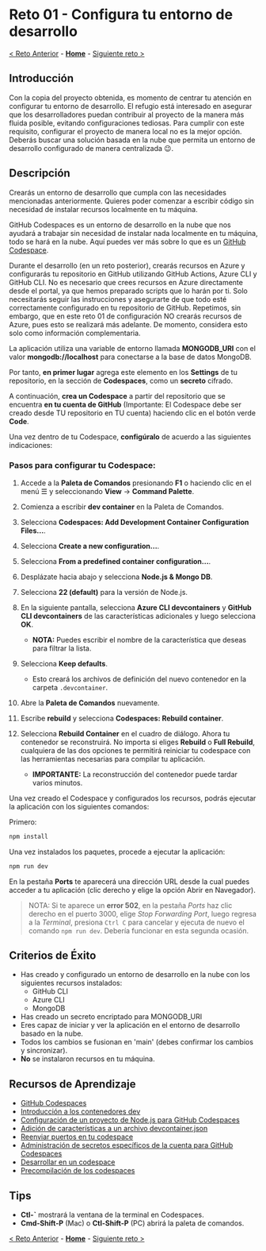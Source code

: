 # Reto 01 - Configura tu entorno de desarrollo

[< Reto Anterior](./Challenge-00.md) - **[Home](../README.md)** - [Siguiente reto >](./Challenge-02.md)

## Introducción

Con la copia del proyecto obtenida, es momento de centrar tu atención en configurar tu entorno de desarrollo. El refugio está interesado en asegurar que los desarrolladores puedan contribuir al proyecto de la manera más fluida posible, evitando configuraciones tediosas. Para cumplir con este requisito, configurar el proyecto de manera local no es la mejor opción. Deberás buscar una solución basada en la nube que permita un entorno de desarrollo configurado de manera centralizada 😉.

## Descripción

Crearás un entorno de desarrollo que cumpla con las necesidades mencionadas anteriormente. Quieres poder comenzar a escribir código sin necesidad de instalar recursos localmente en tu máquina.

GitHub Codespaces es un entorno de desarrollo en la nube que nos ayudará a trabajar sin necesidad de instalar nada localmente en tu máquina, todo se hará en la nube. Aquí puedes ver más sobre lo que es un [GitHub Codespace](https://docs.github.com/es/codespaces/overview).

Durante el desarrollo (en un reto posterior), crearás recursos en Azure y configurarás tu repositorio en GitHub utilizando GitHub Actions, Azure CLI y GitHub CLI. No es necesario que crees recursos en Azure directamente desde el portal, ya que hemos preparado scripts que lo harán por ti. Solo necesitarás seguir las instrucciones y asegurarte de que todo esté correctamente configurado en tu repositorio de GitHub. Repetimos, sin embargo, que en este reto 01 de configuración NO crearás recursos de Azure, pues esto se realizará más adelante. De momento, considera esto solo como información complementaria.

La aplicación utiliza una variable de entorno llamada **MONGODB_URI** con el valor **mongodb://localhost** para conectarse a la base de datos MongoDB. 

Por tanto, **en primer lugar** agrega este elemento en los **Settings** de tu repositorio, en la sección de **Codespaces**, como un **secreto** cifrado.

A continuación, **crea un Codespace** a partir del repositorio que se encuentra **en tu cuenta de GitHub** (Importante: El Codespace debe ser creado desde TU repositorio en TU cuenta) haciendo clic en el botón verde **Code**.

Una vez dentro de tu Codespace, **configúralo** de acuerdo a las siguientes indicaciones:

### Pasos para configurar tu Codespace:

1. Accede a la **Paleta de Comandos** presionando **F1** o haciendo clic en el menú ☰ y seleccionando **View** → **Command Palette**.

2. Comienza a escribir **dev container** en la Paleta de Comandos.

3. Selecciona **Codespaces: Add Development Container Configuration Files...**.

4. Selecciona **Create a new configuration...**.

5. Selecciona **From a predefined container configuration...**.

6. Desplázate hacia abajo y selecciona **Node.js & Mongo DB**.

7. Selecciona **22 (default)** para la versión de Node.js.

8. En la siguiente pantalla, selecciona **Azure CLI devcontainers** y **GitHub CLI devcontainers** de las características adicionales y luego selecciona **OK**.

    - **NOTA:** Puedes escribir el nombre de la característica que deseas para filtrar la lista.

9. Selecciona **Keep defaults**.

    - Esto creará los archivos de definición del nuevo contenedor en la carpeta `.devcontainer`.

10. Abre la **Paleta de Comandos** nuevamente.

11. Escribe **rebuild** y selecciona **Codespaces: Rebuild container**.

12. Selecciona **Rebuild Container** en el cuadro de diálogo. Ahora tu contenedor se reconstruirá. No importa si eliges **Rebuild** o **Full Rebuild**, cualquiera de las dos opciones te permitirá reiniciar tu codespace con las herramientas necesarias para compilar tu aplicación.

    - **IMPORTANTE:** La reconstrucción del contenedor puede tardar varios minutos.


Una vez creado el Codespace y configurados los recursos, podrás ejecutar la aplicación con los siguientes comandos:

Primero:

```bash
npm install
```

Una vez instalados los paquetes, procede a ejecutar la aplicación:

```bash
npm run dev
```

En la pestaña **Ports** te aparecerá una dirección URL desde la cual puedes acceder a tu aplicación (clic derecho y elige la opción Abrir en Navegador).

> NOTA: Si te aparece un **error 502**, en la pestaña _Ports_ haz clic derecho en el puerto 3000, elige _Stop Forwarding Port_, luego regresa a la _Terminal_, presiona `Ctrl C` para cancelar y ejecuta de nuevo el comando `npm run dev`. Debería funcionar en esta segunda ocasión.

## Criterios de Éxito

- Has creado y configurado un entorno de desarrollo en la nube con los siguientes recursos instalados:
  - GitHub CLI
  - Azure CLI
  - MongoDB
- Has creado un secreto encriptado para MONGODB_URI
- Eres capaz de iniciar y ver la aplicación en el entorno de desarrollo basado en la nube.
- Todos los cambios se fusionan en 'main' (debes confirmar los cambios y sincronizar). 
- **No** se instalaron recursos en tu máquina.

## Recursos de Aprendizaje

- [GitHub Codespaces](https://docs.github.com/es/codespaces/overview)
- [Introducción a los contenedores dev](https://docs.github.com/es/codespaces/setting-up-your-project-for-codespaces/adding-a-dev-container-configuration/introduction-to-dev-containers)
- [Configuración de un proyecto de Node.js para GitHub Codespaces](https://docs.github.com/es/codespaces/setting-up-your-project-for-codespaces/adding-a-dev-container-configuration/setting-up-your-nodejs-project-for-codespaces)
- [Adición de características a un archivo devcontainer.json](https://docs.github.com/es/codespaces/setting-up-your-project-for-codespaces/configuring-dev-containers/adding-features-to-a-devcontainer-file)
- [Reenviar puertos en tu codespace](https://docs.github.com/es/codespaces/developing-in-a-codespace/forwarding-ports-in-your-codespace)
- [Administración de secretos específicos de la cuenta para GitHub Codespaces](https://docs.github.com/es/codespaces/managing-your-codespaces/managing-your-account-specific-secrets-for-github-codespaces)
- [Desarrollar en un codespace](https://docs.github.com/es/codespaces/developing-in-a-codespace/developing-in-a-codespace)
- [Precompilación de los codespaces](https://docs.github.com/es/codespaces/prebuilding-your-codespaces)

## Tips

- **Ctl-\`** mostrará la ventana de la terminal en Codespaces.
- **Cmd-Shift-P** (Mac) o **Ctl-Shift-P** (PC) abrirá la paleta de comandos.

[< Reto Anterior](./Challenge-00.md) - **[Home](../README.md)** - [Siguiente reto >](./Challenge-02.md)
